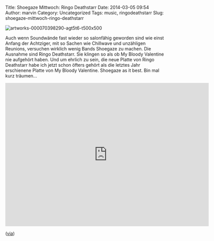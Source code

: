 Title: Shoegaze Mittwoch: Ringo Deathstarr
Date: 2014-03-05 09:54
Author: marvin
Category: Uncategorized
Tags: music, ringodeathstarr
Slug: shoegaze-mittwoch-ringo-deathstarr

![artworks-000070398290-agt5t6-t500x500]({filename}/images/artworks-000070398290-agt5t6-t500x500.jpg)

Auch wenn Soundwände fast wieder so salonfähig geworden sind wie einst
Anfang der Achtziger, mit so Sachen wie Chillwave und unzähligen
Reunions, versuchen wirklich wenig Bands Shoegaze zu machen. Die
Ausnahme sind Ringo Deathstarr. Sie klingen so als ob My Bloody
Valentine nie aufgehört haben. Und um ehrlich zu sein, die neue Platte
von Ringo Deathstarr habe ich jetzt schon öfters gehört als die letztes
Jahr erschienene Platte von My Bloody Valentine. Shoegaze as it best.
Bin mal kurz träumen...

<iframe frameborder="0" height="450" scrolling="no" src="https://w.soundcloud.com/player/?url=https%3A//api.soundcloud.com/playlists/22555415%3Fsecret_token%3Ds-HgDuT&amp;auto_play=false&amp;hide_related=false&amp;visual=true" width="640"></iframe>

([via](http://noisey.vice.com/blog/ringo-deathstarrs-new-album-is-the-soundtrack-to-gods-dreams))

